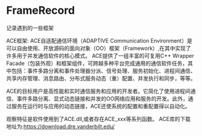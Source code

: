 # FrameRecord
记录遇到的一些框架

ACE框架:
ACE自适配通信环境（ADAPTIVE Communication Environment）是可以自由使用、开放源码的面向对象（OO）框架（Framework）,在其中实现了许多用于并发通信软件的核心模式。
ACE提供了一组丰富的可复用C++ Wrapper Facade（包装外观）和框架组件，可跨越多种平台完成通用的通信软件任务，其中包括：事件多路分离和事件处理器分派、信号处理、服务初始化、进程间通信、共享内存管理、消息路由、分布式服务动态（重）配置、并发执行和同步，等等。

ACE的目标用户是高性能和实时通信服务和应用的开发者。它简化了使用进程间通信、事件多路分离、显式动态链接和并发的OO网络应用和服务的开发。此外，通过服务在运行时与应用的动态链接，ACE还使系统的配置和重配置得以自动化。

观察特征是软件使用到了ACE.dll,或者存在ACE_xxx等系列函数。
ACE库的下载地址为:https://download.dre.vanderbilt.edu/
